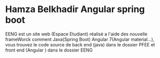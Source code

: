 # Hamza Belkhadir  Angular spring boot

EENG est un site web (Espace Etudiant)  réalisé a l'aide des 
nouvelle frameWorck comment Java(Spring Boot)
Angular 7(Angular  material...), vous trouvez le code 
source de back end (java) dans le dossier PFEE et 
front end (Angular ) dans le dossier EENG 